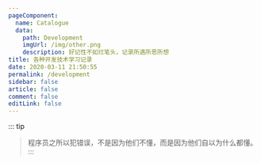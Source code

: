 ```yaml
---
pageComponent: 
  name: Catalogue
  data: 
    path: Development
    imgUrl: /img/other.png
    description: 好记性不如烂笔头，记录所遇所思所想
title: 各种开发技术学习记录
date: 2020-03-11 21:50:55
permalink: /development
sidebar: false
article: false
comment: false
editLink: false
---
```

::: tip
> 程序员之所以犯错误，不是因为他们不懂，而是因为他们自以为什么都懂。
:::